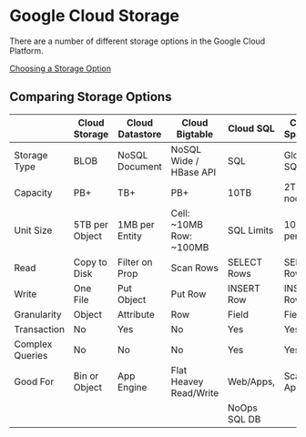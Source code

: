 # Google Cloud Storage

There are a number of different storage options in the Google Cloud Platform.

[Choosing a Storage Option](https://cloud.google.com/storage-options/)


## Comparing Storage Options

|                 | Cloud Storage  | Cloud Datastore | Cloud Bigtable          | Cloud SQL   | Cloud Spanner |
|-----------------|----------------|-----------------|-------------------------|-------------|---------------|
| Storage Type    | BLOB           | NoSQL Document  | NoSQL Wide / HBase API  | SQL         | Global SQL    |
| Capacity        | PB+            | TB+             | PB+                     | 10TB        | 2TB per node  |
| Unit Size       | 5TB per Object | 1MB per Entity  | Cell: ~10MB Row: ~100MB | SQL Limits  | 10MB per col  |
| Read            | Copy to Disk   | Filter on Prop  | Scan Rows               | SELECT Rows | SELECT Rows   |
| Write           | One File       | Put Object      | Put Row                 | INSERT Row  | INSERT Row    |
| Granularity     | Object         | Attribute       | Row                     | Field       | Field         |
| Transaction     | No             | Yes             | No                      | Yes         | Yes           |
| Complex Queries | No             | No              | No                      | Yes         | Yes           |
| Good For        | Bin or Object  | App Engine      | Flat Heavey Read/Write  | Web/Apps,   | Scalable Apps |
|                 |                |                 |                         | NoOps SQL DB|               |
